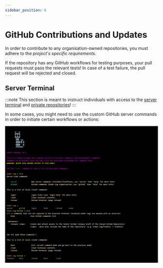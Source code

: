```yaml
---
sidebar_position: 6
---
```


# GitHub Contributions and Updates

In order to contribute to any organisation-owned repositories, you must adhere to the *project's specific requirements*.

If the repository has any GitHub workflows for testing purposes, your pull requests must pass the relevant tests!
In case of a test failure, the pull request will be rejected and closed.

## Server Terminal

:::note
This section is meant to instruct individuals with access to the
[server terminal](https://terminal.ender.ing/) and [private repositories](./intro.md#projects)!
:::

In some cases, you might need to use the custom GitHub server commands in order to initiate certain workflows or actions:

![Server Terminal](./images/github-terminal.png)
